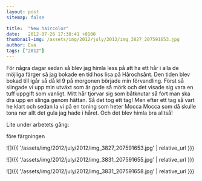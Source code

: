 ```yaml
---
layout: post
sitemap: false

title:  "New haircolor"
date:   2012-07-26 17:30:41 +0100
thumbnail-img: /assets/img/2012/july/2012/img_3827_207591653.jpg
author: Eva
tags: ["2012"]
---
```


För några dagar sedan så blev jag himla less på att ha ett hår i alla de möjliga färger så jag bokade en tid hos lisa på Hårochsånt. Den tiden blev bokad till igår så då kl 9 på morgonen började min förvandling. Först så slingade vi upp min utväxt som är gode så mörk och det visade sig vara en tuff uppgift som vanligt. Mitt hår tjorvar sig som båtknutar så fort man ska dra upp en slinga genom hättan. Så det tog ett tag! Men efter ett tag så vart he klart och sedan la vi på en toning som heter Mocca Mocca som då skulle tona ner allt det gula jag hade i håret. Och det blev himla bra alltså! 

Lite under arbetets gång: 

före färgningen

![]({{ '/assets/img/2012/july/2012/img_3827_207591653.jpg'  | relative_url }})

![]({{ '/assets/img/2012/july/2012/img_3831_207591655.jpg'  | relative_url }})

![]({{ '/assets/img/2012/july/2012/img_3831_207591658.jpg'  | relative_url }})

